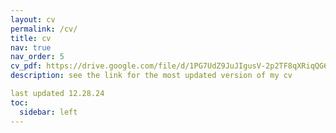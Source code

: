 ```yaml
---
layout: cv
permalink: /cv/
title: cv
nav: true
nav_order: 5
cv_pdf: https://drive.google.com/file/d/1PG7UdZ9JuJIgusV-2p2TF8qXRiqQG6ym/view?usp=sharing # you can also use external links here
description: see the link for the most updated version of my cv

last updated 12.28.24
toc:
  sidebar: left
---
```

